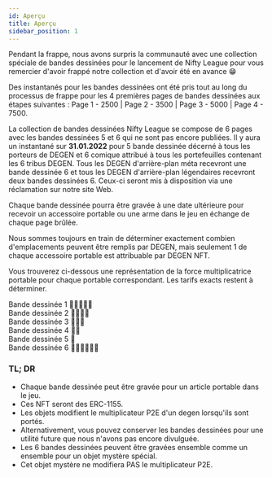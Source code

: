 ```yaml
---
id: Aperçu
title: Aperçu
sidebar_position: 1
---
```


Pendant la frappe, nous avons surpris la communauté avec une collection spéciale de bandes dessinées pour le lancement de Nifty League pour vous remercier d'avoir frappé notre collection et d'avoir été en avance 😁

Des instantanés pour les bandes dessinées ont été pris tout au long du processus de frappe pour les 4 premières pages de bandes dessinées aux étapes suivantes : Page 1 - 2500 | Page 2 - 3500 | Page 3 - 5000 | Page 4 - 7500.

La collection de bandes dessinées Nifty League se compose de 6 pages avec les bandes dessinées 5 et 6 qui ne sont pas encore publiées. Il y aura un instantané sur **31.01.2022** pour 5 bande dessinée décerné à tous les porteurs de DEGEN et 6 comique attribué à tous les portefeuilles contenant les 6 tribus DEGEN. Tous les DEGEN d'arrière-plan méta recevront une bande dessinée 6 et tous les DEGEN d'arrière-plan légendaires recevront deux bandes dessinées 6. Ceux-ci seront mis à disposition via une réclamation sur notre site Web.

Chaque bande dessinée pourra être gravée à une date ultérieure pour recevoir un accessoire portable ou une arme dans le jeu en échange de chaque page brûlée.

Nous sommes toujours en train de déterminer exactement combien d'emplacements peuvent être remplis par DEGEN, mais seulement 1 de chaque accessoire portable est attribuable par DEGEN NFT.

Vous trouverez ci-dessous une représentation de la force multiplicatrice portable pour chaque portable correspondant. Les tarifs exacts restent à déterminer.

Bande dessinée 1 💪💪💪💪💪  
Bande dessinée 2 💪💪💪💪  
Bande dessinée 3 💪💪💪  
Bande dessinée 4 💪💪  
Bande dessinée 5 💪  
Bande dessinée 6 💪💪💪💪💪💪

### TL; DR

- Chaque bande dessinée peut être gravée pour un article portable dans le jeu.
- Ces NFT seront des ERC-1155.
- Les objets modifient le multiplicateur P2E d'un degen lorsqu'ils sont portés.
- Alternativement, vous pouvez conserver les bandes dessinées pour une utilité future que nous n'avons pas encore divulguée.
- Les 6 bandes dessinées peuvent être gravées ensemble comme un ensemble pour un objet mystère spécial.
- Cet objet mystère ne modifiera PAS le multiplicateur P2E.
